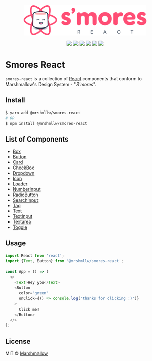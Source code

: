 <p align="center">
    <img src="./smores-logo.svg"
        height="95">
</p>
<p align="center">
  <a href="https://www.npmjs.com/package/@mrshmllw/smores-react" alt="npm-version-badge">
    <img src="https://img.shields.io/npm/v/@mrshmllw/smores-react.svg?style=flat-square" /></a>
  <a href="https://github.com/marshmallow-insurance/smores-react/blob/master/LICENSE" alt="licence-badge">
    <img src="https://img.shields.io/github/license/marshmallow-insurance/smores-react.svg?style=flat-square" /></a>
  <a href="https://travis-ci.com/marshmallow-insurance/smores-react" alt="travis-build-badge">
    <img src="https://img.shields.io/travis/com/marshmallow-insurance/smores-react.svg?style=flat-square" /></a>
  <a href="https://david-dm.org/marshmallow-insurance/smores-react" alt="dependencies-badge">
    <img src="https://img.shields.io/david/marshmallow-insurance/smores-react.svg?style=flat-square" /></a>
  <a href="https://www.codacy.com/app/Marshmallow/smores-react?utm_source=github.com&amp;utm_medium=referral&amp;utm_content=marshmallow-insurance/smores-react&amp;utm_campaign=Badge_Grade"><img src="https://img.shields.io/codacy/grade/e6e23095e1e64ca6bba6076b7589fa4a.svg?style=flat-square"/></a>
  <a href="https://prettier.io/" alt="prettier-badge">
    <img src="https://img.shields.io/badge/code_style-prettier-ff69b4.svg?style=flat-square" /></a>
</p>

# Smores React

`smores-react` is a collection of [React](https://facebook.github.io/react/)
components that conform to Marshmallow's Design System - "_S'mores_".

## Install

```bash
$ yarn add @mrshmllw/smores-react
# OR
$ npm install @mrshmllw/smores-react
```

## List of Components

* [Box](https://github.com/marshmallow-insurance/smores-react/tree/master/src/Box)
* [Button](https://github.com/marshmallow-insurance/smores-react/tree/master/src/Button)
* [Card](https://github.com/marshmallow-insurance/smores-react/tree/master/src/Card)
* [CheckBox](https://github.com/marshmallow-insurance/smores-react/tree/master/src/CheckBox)
* [Dropdown](https://github.com/marshmallow-insurance/smores-react/tree/master/src/Dropdown) 
* [Icon](https://github.com/marshmallow-insurance/smores-react/tree/master/src/Icon)
* [Loader](https://github.com/marshmallow-insurance/smores-react/tree/master/src/Loader)
* [NumberInput](https://github.com/marshmallow-insurance/smores-react/tree/master/src/NumberInput) 
* [RadioButton](https://github.com/marshmallow-insurance/smores-react/tree/master/src/RadioButton)
* [SearchInput](https://github.com/marshmallow-insurance/smores-react/tree/master/src/SearchInput)
* [Tag](https://github.com/marshmallow-insurance/smores-react/tree/master/src/Tag)
* [Text](https://github.com/marshmallow-insurance/smores-react/tree/master/src/Text)
* [TextInput](https://github.com/marshmallow-insurance/smores-react/tree/master/src/TextInput)
* [Textarea](https://github.com/marshmallow-insurance/smores-react/tree/master/src/Textarea)
* [Toggle](https://github.com/marshmallow-insurance/smores-react/tree/master/src/Toggle)


## Usage

```js
import React from 'react';
import {Text, Button} from '@mrshmllw/smores-react';

const App = () => (
  <>
    <Text>Hey you</Text>
    <Button 
      color="green"
      onClick={() => console.log('thanks for clicking :)')}
    >
      Click me!
    </Button>
  </>
);
```

## License

MIT © [Marshmallow](https://www.marshmallow.com/)
